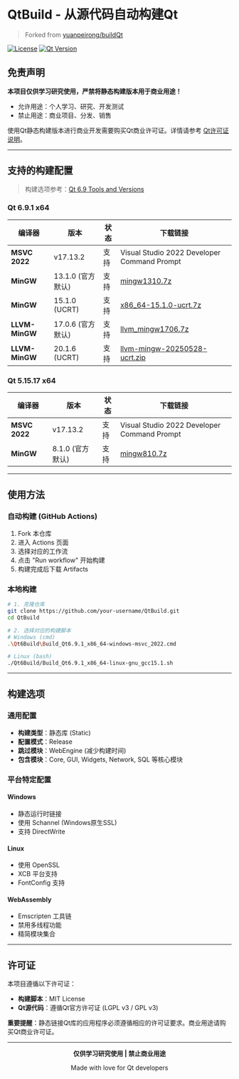 # QtBuild - 从源代码自动构建Qt

> Forked from [yuanpeirong/buildQt](https://github.com/yuanpeirong/buildQt)

[![License](https://img.shields.io/badge/License-Educational%20Use%20Only-red.svg)](LICENSE)
[![Qt Version](https://img.shields.io/badge/Qt-6.9.1%20%7C%205.15.17-blue.svg)](https://qt.io)

## 免责声明

**本项目仅供学习研究使用，严禁将静态构建版本用于商业用途！**

- 允许用途：个人学习、研究、开发测试
- 禁止用途：商业项目、分发、销售

使用Qt静态构建版本进行商业开发需要购买Qt商业许可证。详情请参考 [Qt许可证说明](https://www.qt.io/licensing/)。

---

## 支持的构建配置

> 构建选项参考：[Qt 6.9 Tools and Versions](https://wiki.qt.io/Qt_6.9_Tools_and_Versions)

### Qt 6.9.1 x64

| 编译器 | 版本 | 状态 | 下载链接 |
|--------|------|------|----------|
| **MSVC 2022** | v17.13.2 | 支持 | Visual Studio 2022 Developer Command Prompt |
| **MinGW** | 13.1.0 (官方默认) | 支持 | [mingw1310.7z](https://download.qt.io/online/qtsdkrepository/windows_x86/desktop/tools_mingw1310/qt.tools.win64_mingw1310/13.1.0-202407240918mingw1310.7z) |
| **MinGW** | 15.1.0 (UCRT) | 支持 | [x86_64-15.1.0-ucrt.7z](https://github.com/niXman/mingw-builds-binaries/releases/download/15.1.0-rt_v12-rev0/x86_64-15.1.0-release-posix-seh-ucrt-rt_v12-rev0.7z) |
| **LLVM-MinGW** | 17.0.6 (官方默认) | 支持 | [llvm_mingw1706.7z](https://download.qt.io/online/qtsdkrepository/windows_x86/desktop/tools_llvm_mingw1706/qt.tools.win64_llvm_mingw1706/17.0.6-202409091150llvm_mingw1706.7z) |
| **LLVM-MinGW** | 20.1.6 (UCRT) | 支持 | [llvm-mingw-20250528-ucrt.zip](https://github.com/mstorsjo/llvm-mingw/releases/download/20250528/llvm-mingw-20250528-ucrt-x86_64.zip) |

### Qt 5.15.17 x64

| 编译器 | 版本 | 状态 | 下载链接 |
|--------|------|------|----------|
| **MSVC 2022** | v17.13.2 | 支持 | Visual Studio 2022 Developer Command Prompt |
| **MinGW** | 8.1.0 (官方默认) | 支持 | [mingw810.7z](https://download.qt.io/online/qtsdkrepository/windows_x86/desktop/tools_mingw81/qt.tools.win64_mingw810/8.1.0-1-202411201005x86_64-8.1.0-gdb-11.2.0-release-posix-seh-rt_v6-rev0.7z) |

---

## 使用方法

### 自动构建 (GitHub Actions)

1. Fork 本仓库
2. 进入 Actions 页面
3. 选择对应的工作流
4. 点击 "Run workflow" 开始构建
5. 构建完成后下载 Artifacts

### 本地构建

```bash
# 1. 克隆仓库
git clone https://github.com/your-username/QtBuild.git
cd QtBuild

# 2. 选择对应的构建脚本
# Windows (cmd)
.\Qt6Build\Build_Qt6.9.1_x86_64-windows-msvc_2022.cmd

# Linux (bash)
./Qt6Build/Build_Qt6.9.1_x86_64-linux-gnu_gcc15.1.sh
```

---

## 构建选项

### 通用配置
- **构建类型**：静态库 (Static)
- **配置模式**：Release
- **跳过模块**：WebEngine (减少构建时间)
- **包含模块**：Core, GUI, Widgets, Network, SQL 等核心模块

### 平台特定配置

#### Windows
- 静态运行时链接
- 使用 Schannel (Windows原生SSL)
- 支持 DirectWrite

#### Linux
- 使用 OpenSSL
- XCB 平台支持
- FontConfig 支持

#### WebAssembly
- Emscripten 工具链
- 禁用多线程功能
- 精简模块集合

---

## 许可证

本项目遵循以下许可证：

- **构建脚本**：MIT License
- **Qt源代码**：遵循Qt官方许可证 (LGPL v3 / GPL v3)

**重要提醒**：静态链接Qt库的应用程序必须遵循相应的许可证要求。商业用途请购买Qt商业许可证。

---

<div align="center">

**仅供学习研究使用 | 禁止商业用途**

Made with love for Qt developers

</div>